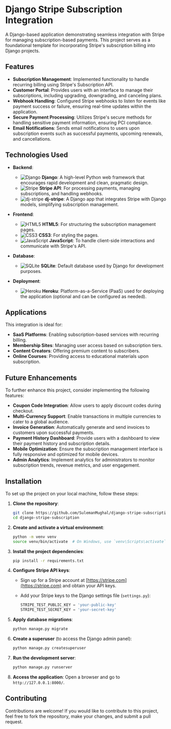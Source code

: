 # Django Stripe Subscription Integration

A Django-based application demonstrating seamless integration with Stripe for managing subscription-based payments. This project serves as a foundational template for incorporating Stripe's subscription billing into Django projects.

## Features

* **Subscription Management**: Implemented functionality to handle recurring billing using Stripe's Subscription API.
* **Customer Portal**: Provides users with an interface to manage their subscriptions, including upgrading, downgrading, and canceling plans.
* **Webhook Handling**: Configured Stripe webhooks to listen for events like payment success or failure, ensuring real-time updates within the application.
* **Secure Payment Processing**: Utilizes Stripe's secure methods for handling sensitive payment information, ensuring PCI compliance.
* **Email Notifications**: Sends email notifications to users upon subscription events such as successful payments, upcoming renewals, and cancellations.

## Technologies Used

* **Backend**:

  * ![Django](https://img.shields.io/badge/Django-092E20?logo=django\&logoColor=white) **Django**: A high-level Python web framework that encourages rapid development and clean, pragmatic design.
  * ![Stripe](https://img.shields.io/badge/Stripe-008C8C?logo=stripe\&logoColor=white) **Stripe API**: For processing payments, managing subscriptions, and handling webhooks.
  * ![dj-stripe](https://img.shields.io/badge/dj--stripe-ff5a5f?logo=python\&logoColor=white) **dj-stripe**: A Django app that integrates Stripe with Django models, simplifying subscription management.

* **Frontend**:

  * ![HTML5](https://img.shields.io/badge/HTML5-E34F26?logo=html5\&logoColor=white) **HTML5**: For structuring the subscription management pages.
  * ![CSS3](https://img.shields.io/badge/CSS3-1572B6?logo=css3\&logoColor=white) **CSS3**: For styling the pages.
  * ![JavaScript](https://img.shields.io/badge/JavaScript-F7DF1E?logo=javascript\&logoColor=black) **JavaScript**: To handle client-side interactions and communicate with Stripe's API.

* **Database**:

  * ![SQLite](https://img.shields.io/badge/SQLite-003B57?logo=sqlite\&logoColor=white) **SQLite**: Default database used by Django for development purposes.

* **Deployment**:

  * ![Heroku](https://img.shields.io/badge/Heroku-430098?logo=heroku\&logoColor=white) **Heroku**: Platform-as-a-Service (PaaS) used for deploying the application (optional and can be configured as needed).

## Applications

This integration is ideal for:

* **SaaS Platforms**: Enabling subscription-based services with recurring billing.
* **Membership Sites**: Managing user access based on subscription tiers.
* **Content Creators**: Offering premium content to subscribers.
* **Online Courses**: Providing access to educational materials upon subscription.

## Future Enhancements

To further enhance this project, consider implementing the following features:

* **Coupon Code Integration**: Allow users to apply discount codes during checkout.
* **Multi-Currency Support**: Enable transactions in multiple currencies to cater to a global audience.
* **Invoice Generation**: Automatically generate and send invoices to customers upon successful payments.
* **Payment History Dashboard**: Provide users with a dashboard to view their payment history and subscription details.
* **Mobile Optimization**: Ensure the subscription management interface is fully responsive and optimized for mobile devices.
* **Admin Analytics**: Implement analytics for administrators to monitor subscription trends, revenue metrics, and user engagement.

## Installation

To set up the project on your local machine, follow these steps:

1. **Clone the repository**:

   ```bash
   git clone https://github.com/SulemanMughal/django-stripe-subscription.git
   cd django-stripe-subscription
   ```

2. **Create and activate a virtual environment**:

   ```bash
   python -m venv venv
   source venv/bin/activate  # On Windows, use `venv\Scripts\activate`
   ```

3. **Install the project dependencies**:

   ```bash
   pip install -r requirements.txt
   ```

4. **Configure Stripe API keys**:

   * Sign up for a Stripe account at [https://stripe.com](https://stripe.com) and obtain your API keys.
   * Add your Stripe keys to the Django settings file (`settings.py`):

     ```python
     STRIPE_TEST_PUBLIC_KEY = 'your-public-key'
     STRIPE_TEST_SECRET_KEY = 'your-secret-key'
     ```

5. **Apply database migrations**:

   ```bash
   python manage.py migrate
   ```

6. **Create a superuser** (to access the Django admin panel):

   ```bash
   python manage.py createsuperuser
   ```

7. **Run the development server**:

   ```bash
   python manage.py runserver
   ```

8. **Access the application**:
   Open a browser and go to `http://127.0.0.1:8000/`.

## Contributing

Contributions are welcome! If you would like to contribute to this project, feel free to fork the repository, make your changes, and submit a pull request.
